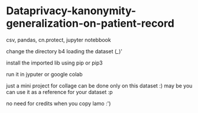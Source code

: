 # Dataprivacy-kanonymity-generalization-on-patient-record
csv, pandas, cn.protect, jupyter notebbook

change the directory b4 loading the dataset (*_*)'

install the imported lib using pip or pip3

run it in jyputer or google colab

just a mini project for collage can be done only on this dataset :)
may be you can use it as a reference for your dataset :p

no need for credits when you copy lamo :')
